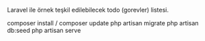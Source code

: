 Laravel ile örnek teşkil edilebilecek todo (gorevler) listesi. 


composer install / composer update
php artisan migrate
php artisan db:seed
php artisan serve 